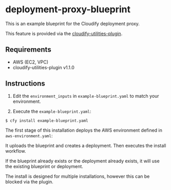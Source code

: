 # deployment-proxy-blueprint

This is an example blueprint for the Cloudify deployment proxy.

This feature is provided via the [cloudify-utilities-plugin](https://github.com/cloudify-incubator/cloudify-utilities-plugin/tree/v1.1.0).

## Requirements

- AWS (EC2, VPC)
- cloudify-utilities-plugin v1.1.0

## Instructions

1. Edit the `environment_inputs` in `example-blueprint.yaml` to match your environment.

2. Execute the `example-blueprint.yaml`:

```shell
$ cfy install example-blueprint.yaml
```

The first stage of this installation deploys the AWS environment defined in `aws-environment.yaml`:

It uploads the blueprint and creates a deployment. Then executes the install workflow.

If the blueprint already exists or the deployment already exists, it will use the existing blueprint or deployment.

The install is designed for multiple installations, however this can be blocked via the plugin.

